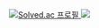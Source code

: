 <div align= "center"> 
    <a href="https://solved.ac/sotomas232">
    <img src="http://mazassumnida.wtf/api/v2/generate_badge?boj=sotomas232" alt="Solved.ac 프로필">
</a>
    <img src="http://mazandi.herokuapp.com/api?handle=sotomas232&theme=warm"/>
    </div>
<div align="center">

</div>
